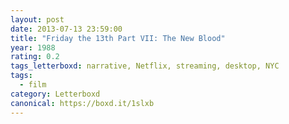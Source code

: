 ```yaml
---
layout: post 
date: 2013-07-13 23:59:00
title: "Friday the 13th Part VII: The New Blood"
year: 1988
rating: 0.2
tags_letterboxd: narrative, Netflix, streaming, desktop, NYC
tags:
  - film
category: Letterboxd
canonical: https://boxd.it/1slxb
---
```

